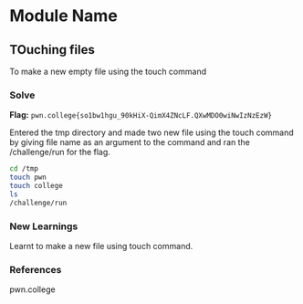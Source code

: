 # Module Name

## TOuching files
To make a new empty file using the touch command

### Solve
**Flag:** `pwn.college{so1bw1hgu_90kHiX-QimX4ZNcLF.QXwMDO0wiNwIzNzEzW}`

Entered the tmp directory and made two new file using the touch command by giving file name as an argument to the command and ran the /challenge/run for the flag. 

```bash
cd /tmp
touch pwn
touch college
ls
/challenge/run
```

### New Learnings
Learnt to make a new file using touch command.

### References 
pwn.college
